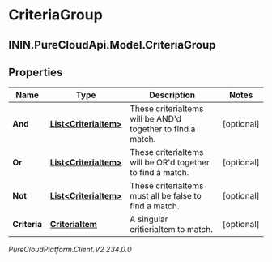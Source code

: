 # CriteriaGroup

## ININ.PureCloudApi.Model.CriteriaGroup

## Properties

|Name | Type | Description | Notes|
|------------ | ------------- | ------------- | -------------|
| **And** | [**List&lt;CriteriaItem&gt;**](CriteriaItem) | These criteriaItems will be AND&#39;d together to find a match. | [optional] |
| **Or** | [**List&lt;CriteriaItem&gt;**](CriteriaItem) | These criteriaItems will be OR&#39;d together to find a match. | [optional] |
| **Not** | [**List&lt;CriteriaItem&gt;**](CriteriaItem) | These criteriaItems must all be false to find a match. | [optional] |
| **Criteria** | [**CriteriaItem**](CriteriaItem) | A singular critieriaItem to match. | [optional] |



_PureCloudPlatform.Client.V2 234.0.0_
